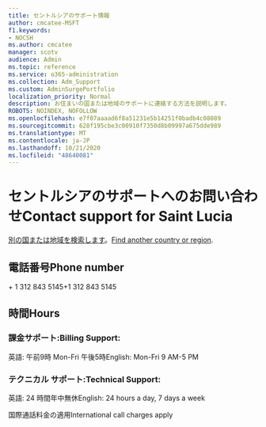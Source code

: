 ```yaml
---
title: セントルシアのサポート情報
author: cmcatee-MSFT
f1.keywords:
- NOCSH
ms.author: cmcatee
manager: scotv
audience: Admin
ms.topic: reference
ms.service: o365-administration
ms.collection: Adm_Support
ms.custom: AdminSurgePortfolio
localization_priority: Normal
description: お住まいの国または地域のサポートに連絡する方法を説明します。
ROBOTS: NOINDEX, NOFOLLOW
ms.openlocfilehash: e7f07aaaad6f8a51231e5b14251f0badb4c08089
ms.sourcegitcommit: 628f195cbe3c00910f7350d8b09997a675dde989
ms.translationtype: MT
ms.contentlocale: ja-JP
ms.lasthandoff: 10/21/2020
ms.locfileid: "48640081"
---
```

# <a name="contact-support-for-saint-lucia"></a><span data-ttu-id="f0ea1-103">セントルシアのサポートへのお問い合わせ</span><span class="sxs-lookup"><span data-stu-id="f0ea1-103">Contact support for Saint Lucia</span></span>

<span data-ttu-id="f0ea1-104">[別の国または地域を検索します](../contact-support-for-business-products.md)。</span><span class="sxs-lookup"><span data-stu-id="f0ea1-104">[Find another country or region](../contact-support-for-business-products.md).</span></span>

## <a name="phone-number"></a><span data-ttu-id="f0ea1-105">電話番号</span><span class="sxs-lookup"><span data-stu-id="f0ea1-105">Phone number</span></span>
<span data-ttu-id="f0ea1-106">+ 1 312 843 5145</span><span class="sxs-lookup"><span data-stu-id="f0ea1-106">+1 312 843 5145</span></span>

## <a name="hours"></a><span data-ttu-id="f0ea1-107">時間</span><span class="sxs-lookup"><span data-stu-id="f0ea1-107">Hours</span></span>
### <a name="billing-support"></a><span data-ttu-id="f0ea1-108">課金サポート:</span><span class="sxs-lookup"><span data-stu-id="f0ea1-108">Billing Support:</span></span>

<span data-ttu-id="f0ea1-109">英語: 午前9時 Mon-Fri 午後5時</span><span class="sxs-lookup"><span data-stu-id="f0ea1-109">English: Mon-Fri 9 AM-5 PM</span></span>

### <a name="technical-support"></a><span data-ttu-id="f0ea1-110">テクニカル サポート:</span><span class="sxs-lookup"><span data-stu-id="f0ea1-110">Technical Support:</span></span>

<span data-ttu-id="f0ea1-111">英語: 24 時間年中無休</span><span class="sxs-lookup"><span data-stu-id="f0ea1-111">English: 24 hours a day, 7 days a week</span></span>

<span data-ttu-id="f0ea1-112">国際通話料金の適用</span><span class="sxs-lookup"><span data-stu-id="f0ea1-112">International call charges apply</span></span>
